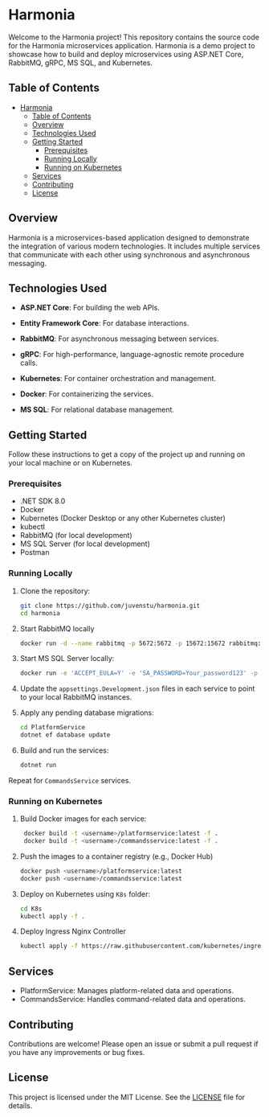 # Harmonia

Welcome to the Harmonia project! This repository contains the source code for the Harmonia microservices application. Harmonia is a demo project to showcase how to build and deploy microservices using ASP.NET Core, RabbitMQ, gRPC, MS SQL, and Kubernetes.

## Table of Contents

- [Harmonia](#harmonia)
  - [Table of Contents](#table-of-contents)
  - [Overview](#overview)
  - [Technologies Used](#technologies-used)
  - [Getting Started](#getting-started)
    - [Prerequisites](#prerequisites)
    - [Running Locally](#running-locally)
    - [Running on Kubernetes](#running-on-kubernetes)
  - [Services](#services)
  - [Contributing](#contributing)
  - [License](#license)

## Overview

Harmonia is a microservices-based application designed to demonstrate the integration of various modern technologies. It includes multiple services that communicate with each other using synchronous and asynchronous messaging.

## Technologies Used

- **ASP.NET Core**: For building the web APIs.

- **Entity Framework Core**: For database interactions.

- **RabbitMQ**: For asynchronous messaging between services.

- **gRPC**: For high-performance, language-agnostic remote procedure calls.

- **Kubernetes**: For container orchestration and management.

- **Docker**: For containerizing the services.

- **MS SQL**: For relational database management.

## Getting Started

Follow these instructions to get a copy of the project up and running on your local machine or on Kubernetes.

### Prerequisites

- .NET SDK 8.0
- Docker
- Kubernetes (Docker Desktop or any other Kubernetes cluster)
- kubectl
- RabbitMQ (for local development)
- MS SQL Server (for local development)
- Postman

### Running Locally

1. Clone the repository:

   ```bash
   git clone https://github.com/juvenstu/harmonia.git
   cd harmonia
   ```

2. Start RabbitMQ locally

    ```bash
    docker run -d --name rabbitmq -p 5672:5672 -p 15672:15672 rabbitmq:management
    ```

3. Start MS SQL Server locally:

    ```bash
    docker run -e 'ACCEPT_EULA=Y' -e 'SA_PASSWORD=Your_password123' -p 1433:1433 -d mcr.microsoft.com/mssql/server:2022-latest
    ```

4. Update the `appsettings.Development.json` files in each service to point to your local RabbitMQ instances.
5. Apply any pending database migrations:

    ```bash
    cd PlatformService
    dotnet ef database update
    ```

6. Build and run the services:

   ```bash
   dotnet run
   ```

Repeat for `CommandsService` services.

### Running on Kubernetes

1. Build Docker images for each service:

   ```bash
    docker build -t <username>/platformservice:latest -f .
    docker build -t <username>/commandsservice:latest -f .
    ```

2. Push the images to a container registry (e.g., Docker Hub)

    ```bash
    docker push <username>/platformservice:latest
    docker push <username>/commandsservice:latest
    ```

3. Deploy on Kubernetes using `K8s` folder:

    ```bash
    cd K8s
    kubectl apply -f .
    ```

4. Deploy Ingress Nginx Controller

    ```bash
    kubectl apply -f https://raw.githubusercontent.com/kubernetes/ingress-nginx/controller-v1.11.1/deploy/static/provider/cloud/deploy.yaml```

## Services

- PlatformService: Manages platform-related data and operations.
- CommandsService: Handles command-related data and operations.

## Contributing

Contributions are welcome! Please open an issue or submit a pull request if you have any improvements or bug fixes.

## License

This project is licensed under the MIT License. See the [LICENSE](LICENSE) file for details.
